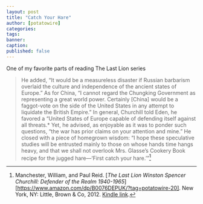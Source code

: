 ```yaml
---
layout: post
title: "Catch Your Hare"
author: [potatowire]
categories: 
tags: 
banner: 
caption: 
published: false
---
```


One of my favorite parts of reading The Last Lion series


> He added, “It would be a measureless disaster if Russian barbarism overlaid the culture and independence of the ancient states of Europe.” As for China, “I cannot regard the Chungking Government as representing a great world power. Certainly [China] would be a faggot-vote on the side of the United States in any attempt to liquidate the British Empire.” In general, Churchill told Eden, he favored a “United States of Europe capable of defending itself against all threats.\* Yet, he advised, as enjoyable as it was to ponder such questions, “the war has prior claims on your attention and mine.” He closed with a piece of homegrown wisdom: “I hope these speculative studies will be entrusted mainly to those on whose hands time hangs heavy, and that we shall not overlook Mrs. Glasse’s Cookery Book recipe for the jugged hare—‘First catch your hare.’”[^1]

[^1]:	Manchester, William, and Paul Reid. [*The Last Lion Winston Spencer Churchill: Defender of the Realm 1940-1965*][https://www.amazon.com/dp/B0076DEPUK/?tag=potatowire-20]. New York, NY: Little, Brown & Co, 2012. [Kindle link][1].

[1]:	http://a.co/j8aKKqt